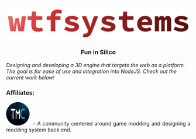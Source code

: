 <a href="https://www.wtfsystems.net">![wtfsystems](https://github.com/wtfsystems/.github/blob/main/wtf_logo_large.png)</a>

<h3 align="center">Fun in Silico</h3>

*Designing and developing a 3D engine that targets the web as a platform.  The goal is for ease of use and integration into NodeJS.  Check out the current work below!*

### Affiliates:
<p style="text-align: justify; margin-bottom: 20px; margin-top: 2px;">
<a href="https://moddingcommunity.com/">
<img style="height: 64px;" src="https://github.com/wtfsystems/.github/blob/main/tmc_icon_one_v2_icon_font4_light.png"></a>
&nbsp;- A community centered around game modding and designing a modding system back end.
</p>
